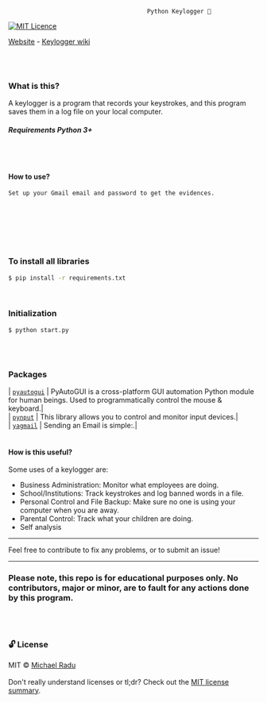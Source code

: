                                            Python Keylogger 👀


[![MIT Licence](https://badges.frapsoft.com/os/mit/mit.png?v=103)](https://opensource.org/licenses/mit-license.php)

[Website](https://michaelraduu.github.io/Keylogger/) - [Keylogger wiki](https://github.com/michaelraduu/Keylogger/wiki)



                                            

<br><br> 
### What is this?
A keylogger is a program that records your keystrokes, and this program saves them in a log file on your local computer.

##### Requirements Python 3+
<br><br> 


#### How to use?

```sh
Set up your Gmail email and password to get the evidences.
```
<br><br> 


<!--#### Note: Since most people use Windows, this script has been modified, if you use Linux install PILL linux)'-->

<br><br>
 
### To install all libraries
```sh
$ pip install -r requirements.txt
```
<br>


### Initialization 

```sh
$ python start.py
```
<br><br> 



### Packages
| [`pyautogui`](https://github.com/psf/requests) | PyAutoGUI is a cross-platform GUI automation Python module for human beings. Used to programmatically control the mouse & keyboard.|<br>
| [`pynput`](https://pypi.org/project/pynput/) | This library allows you to control and monitor input devices.|<br>
| [`yagmail`](https://pypi.org/project/yagmail/) | Sending an Email is simple:.|
<br><br> 



#### How is this useful?

Some uses of a keylogger are:

- Business Administration: Monitor what employees are doing.
- School/Institutions: Track keystrokes and log banned words in a file.
- Personal Control and File Backup: Make sure no one is using your computer when you are away.
- Parental Control: Track what your children are doing.
- Self analysis

---

Feel free to contribute to fix any problems, or to submit an issue!




---



### Please note, this repo is for educational purposes only. No contributors, major or minor, are to fault for any actions done by this program.
<br><br> 


### 🔓 License
MIT © [Michael Radu]()
<br><br> 
Don't really understand licenses or tl;dr? Check out the [MIT license summary](https://tldrlegal.com/license/mit-license).


